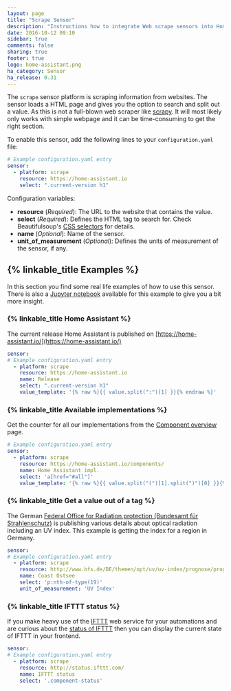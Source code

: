 ```yaml
---
layout: page
title: "Scrape Sensor"
description: "Instructions how to integrate Web scrape sensors into Home Assistant."
date: 2016-10-12 09:10
sidebar: true
comments: false
sharing: true
footer: true
logo: home-assistant.png
ha_category: Sensor
ha_release: 0.31
---
```



The `scrape` sensor platform is scraping information from websites. The sensor loads a HTML page and gives you the option to search and split out a value. As this is not a full-blown web scraper like [scrapy](https://scrapy.org/). It will most likely only works with simple webpage and it can be time-consuming to get the right section.

To enable this sensor, add the following lines to your `configuration.yaml` file:

```yaml
# Example configuration.yaml entry
sensor:
  - platform: scrape
    resource: https://home-assistant.io
    select: ".current-version h1"
```

Configuration variables:

- **resource** (*Required*): The URL to the website that contains the value.
- **select** (*Required*): Defines the HTML tag to search for. Check Beautifulsoup's [CSS selectors](https://www.crummy.com/software/BeautifulSoup/bs4/doc/#css-selectors) for details.
- **name** (*Optional*): Name of the sensor.
- **unit_of_measurement** (*Optional*): Defines the units of measurement of the sensor, if any.

## {% linkable_title Examples %}

In this section you find some real life examples of how to use this sensor. There is also a [Jupyter notebook](http://nbviewer.jupyter.org/github/home-assistant/home-assistant-notebooks/blob/master/web-scraping.ipynb) available for this example to give you a bit more insight.

### {% linkable_title Home Assistant %}

The current release Home Assistant is published on [https://home-assistant.io/](https://home-assistant.io/)

```yaml
sensor:
# Example configuration.yaml entry
  - platform: scrape
    resource: https://home-assistant.io
    name: Release
    select: ".current-version h1"
    value_template: '{% raw %}{{ value.split(":")[1] }}{% endraw %}'
```

### {% linkable_title Available implementations %}

Get the counter for all our implementations from the [Component overview](/components/) page.

```yaml
# Example configuration.yaml entry
sensor:
  - platform: scrape
    resource: https://home-assistant.io/components/
    name: Home Assistant impl.
    select: 'a[href="#all"]'
    value_template: '{% raw %}{{ value.split("(")[1].split(")")[0] }}{% endraw %}'
```

### {% linkable_title Get a value out of a tag %}

The German [Federal Office for Radiation protection (Bundesamt für Strahlenschutz)](http://www.bfs.de/) is publishing various details about optical radiation including an UV index. This example is getting the index for a region in Germany. 

```yaml
sensor:
# Example configuration.yaml entry
  - platform: scrape
    resource: http://www.bfs.de/DE/themen/opt/uv/uv-index/prognose/prognose_node.html
    name: Coast Ostsee
    select: 'p:nth-of-type(19)'
    unit_of_measurement: 'UV Index'
```

### {% linkable_title IFTTT status %}

If you make heavy use of the [IFTTT](/components/ifttt/) web service for your automations and are curious about the [status of IFTTT](http://status.ifttt.com/) then you can display the current state of IFTTT in your frontend.

```yaml
sensor:
# Example configuration.yaml entry
  - platform: scrape
    resource: http://status.ifttt.com/
    name: IFTTT status
    select: '.component-status'
```


